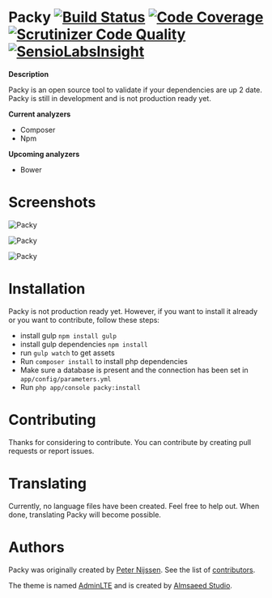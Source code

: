 Packy [![Build Status](https://scrutinizer-ci.com/g/peternijssen/packy/badges/build.png?b=master)](https://scrutinizer-ci.com/g/peternijssen/packy/build-status/master) [![Code Coverage](https://scrutinizer-ci.com/g/peternijssen/packy/badges/coverage.png?b=master)](https://scrutinizer-ci.com/g/peternijssen/packy/?branch=master) [![Scrutinizer Code Quality](https://scrutinizer-ci.com/g/peternijssen/packy/badges/quality-score.png?b=master)](https://scrutinizer-ci.com/g/peternijssen/packy/?branch=master) [![SensioLabsInsight](https://insight.sensiolabs.com/projects/d43bceaf-afaa-48fd-99ce-52cb437e5d73/mini.png)](https://insight.sensiolabs.com/projects/d43bceaf-afaa-48fd-99ce-52cb437e5d73)
=====

**Description**

Packy is an open source tool to validate if your dependencies are up 2 date. Packy is still in development and is not production ready yet.

**Current analyzers**
- Composer
- Npm

**Upcoming analyzers**
- Bower

Screenshots
=====

![Packy](http://i60.tinypic.com/2mgtxdj.png)

![Packy](http://i61.tinypic.com/es98o3.png)

![Packy](http://i59.tinypic.com/2dwhh83.png)

Installation
=====

Packy is not production ready yet. However, if you want to install it already or you want to contribute, follow these steps:
- install gulp `npm install gulp`
- install gulp dependencies `npm install `
- run `gulp watch` to get assets
- Run `composer install` to install php dependencies
- Make sure a database is present and the connection has been set in `app/config/parameters.yml`
- Run `php app/console packy:install`

Contributing
=====

Thanks for considering to contribute. You can contribute by creating pull requests or report issues.

Translating
=====

Currently, no language files have been created. Feel free to help out. When done, translating Packy will become possible.

Authors
=====

Packy was originally created by [Peter Nijssen](https://www.peternijssen.nl).
See the list of [contributors](https://github.com/peternijssen/packy/graphs/contributors).

The theme is named [AdminLTE](https://github.com/almasaeed2010/AdminLTE) and is created by [Almsaeed Studio](http://www.almsaeedstudio.com/).
